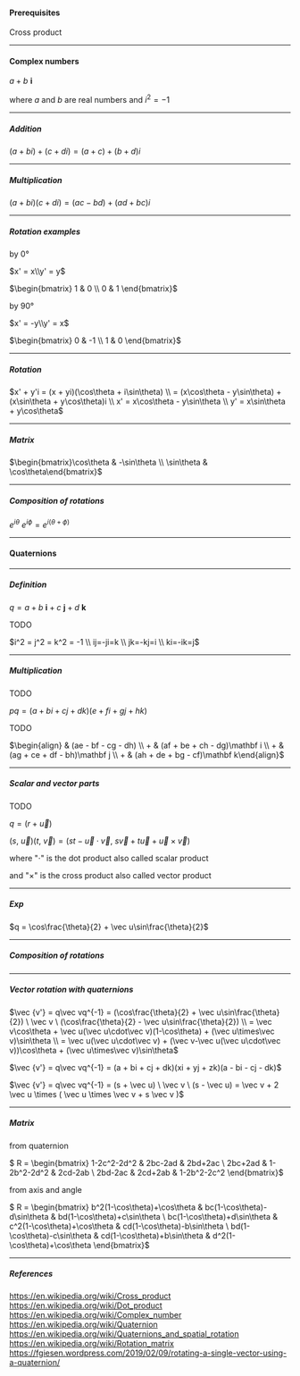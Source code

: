 
#### Prerequisites

Cross product

---

#### Complex numbers

$a + b\ \mathbf i$

where $a$ and $b$ are real numbers and $i^2 = -1$

---

##### Addition

$(a + bi) + (c + di) = (a + c) + (b + d)i$

---

##### Multiplication

$(a + bi)(c + di) = (ac - bd) + (ad + bc)i$

---

##### Rotation examples

by 0°

$x' = x\\y' = y$

$\begin{bmatrix} 1 & 0 \\ 0 & 1 \end{bmatrix}$

by 90°

$x' = -y\\y' = x$

$\begin{bmatrix} 0 & -1 \\ 1 & 0 \end{bmatrix}$

---

##### Rotation

$x' + y'i = (x + yi)(\cos\theta + i\sin\theta) \\ = (x\cos\theta - y\sin\theta) + (x\sin\theta + y\cos\theta)i \\ x' = x\cos\theta - y\sin\theta \\ y' = x\sin\theta + y\cos\theta$

---

##### Matrix

$\begin{bmatrix}\cos\theta & -\sin\theta \\ \sin\theta & \cos\theta\end{bmatrix}$

---

##### Composition of rotations

$e^{i\theta} \ e^{i\phi} = e^{i(\theta+\phi)}$

---

#### Quaternions

---

##### Definition

$q = a + b\ \mathbf i + c\ \mathbf j + d\ \mathbf k$

TODO

$i^2 = j^2 = k^2 = -1 \\ ij=-ji=k \\ jk=-kj=i \\ ki=-ik=j$

---

##### Multiplication

TODO

$pq = (a + bi + cj + dk)(e + fi + gj + hk)$

TODO

$\begin{align} & (ae - bf - cg - dh) \\ + & (af + be + ch - dg)\mathbf i \\ + & (ag + ce + df - bh)\mathbf j \\ + & (ah + de + bg - cf)\mathbf k\end{align}$

---

##### Scalar and vector parts

TODO

$q = (r + \vec u)$

$(s,\ \vec u)(t,\ \vec v) = (st - \vec u \cdot \vec v,\ s \vec v + t \vec u + \vec u \times \vec v)$

where "$\cdot$" is the dot product also called scalar product

and "$\times$" is the cross product also called vector product

---

##### Exp

$q = \cos\frac{\theta}{2} + \vec u\sin\frac{\theta}{2}$

---

##### Composition of rotations

---

##### Vector rotation with quaternions

$\vec {v'} = q\vec vq^{-1} = (\cos\frac{\theta}{2} + \vec u\sin\frac{\theta}{2}) \ \vec v \ (\cos\frac{\theta}{2} - \vec u\sin\frac{\theta}{2}) \\ = \vec v\cos\theta + \vec u(\vec u\cdot\vec v)(1-\cos\theta) + (\vec u\times\vec v)\sin\theta \\ = \vec u(\vec u\cdot\vec v) + (\vec v-\vec u(\vec u\cdot\vec v))\cos\theta + (\vec u\times\vec v)\sin\theta$

$\vec {v'} = q\vec vq^{-1} = (a + bi + cj + dk)(xi + yj + zk)(a - bi - cj - dk)$

$\vec {v'} = q\vec vq^{-1} = (s + \vec u) \ \vec v \ (s - \vec u) = \vec v + 2 \vec u \times ( \vec u \times \vec v + s \vec v )$

---

##### Matrix

from quaternion

$ R = \begin{bmatrix} 1-2c^2-2d^2 & 2bc-2ad & 2bd+2ac \\ 2bc+2ad & 1-2b^2-2d^2 & 2cd-2ab \\ 2bd-2ac & 2cd+2ab & 1-2b^2-2c^2 \end{bmatrix}$

from axis and angle

$ R = \begin{bmatrix} b^2(1-\cos\theta)+\cos\theta & bc(1-\cos\theta)-d\sin\theta & bd(1-\cos\theta)+c\sin\theta \\ bc(1-\cos\theta)+d\sin\theta & c^2(1-\cos\theta)+\cos\theta & cd(1-\cos\theta)-b\sin\theta \\ bd(1-\cos\theta)-c\sin\theta & cd(1-\cos\theta)+b\sin\theta & d^2(1-\cos\theta)+\cos\theta \end{bmatrix}$

---

##### References

https://en.wikipedia.org/wiki/Cross_product
https://en.wikipedia.org/wiki/Dot_product
https://en.wikipedia.org/wiki/Complex_number
https://en.wikipedia.org/wiki/Quaternion
https://en.wikipedia.org/wiki/Quaternions_and_spatial_rotation
https://en.wikipedia.org/wiki/Rotation_matrix
https://fgiesen.wordpress.com/2019/02/09/rotating-a-single-vector-using-a-quaternion/

